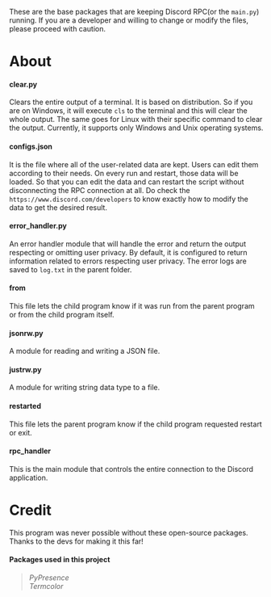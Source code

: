 These are the base packages that are keeping Discord RPC(or the `main.py`) running.
If you are a developer and willing to change or modify the files, please proceed with caution.



# About

#### clear.py
 Clears the entire output of a terminal. It is based on distribution. So if you are on Windows, it will execute `cls` to the terminal and this will clear the whole output. The same goes for Linux with their specific command to clear the output. Currently, it supports only Windows and Unix operating systems.

#### configs.json
 It is the file where all of the user-related data are kept. Users can edit them according to their needs. On every run and restart, those data will be loaded. So that you can edit the data and can restart the script without disconnecting the RPC connection at all. Do check the `https://www.discord.com/developers` to know exactly how to modify the data to get the desired result.

#### error_handler.py
 An error handler module that will handle the error and return the output respecting or omitting user privacy. By default, it is configured to return information related to errors respecting user privacy. The error logs are saved to `log.txt` in the parent folder.

#### from
 This file lets the child program know if it was run from the parent program or from the child program itself.

#### jsonrw.py
 A module for reading and writing a JSON file.

#### justrw.py
 A module for writing string data type to a file.

#### restarted
 This file lets the parent program know if the child program requested restart or exit.

#### rpc_handler
 This is the main module that controls the entire connection to the Discord application.



# Credit

This program was never possible without these open-source packages. Thanks to the devs for making it this far!

#### **Packages used in this project**
> *PyPresence*\
> *Termcolor*
